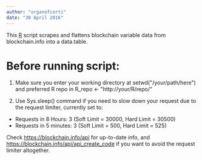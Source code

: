 ```yaml
---
author: "organofcorti"
date: "30 April 2016"
---
```


This [R](http://r-project.org) script scrapes and flattens blockchain variable data from blockchain.info into a data.table. 

# Before running script:
1. Make sure you enter your working directory at 
setwd("/your/path/here")
and preferred R repo in
R_repo <- "http://your/R/repo/"

2. Use Sys.sleep() command if you need to slow down your request due to the request limiter, currently set to:
 * Requests in 8 Hours: 3 (Soft Limit = 30000, Hard Limit = 30500) 
 * Requests in 5 minutes: 3 (Soft Limit = 500, Hard Limit = 525) 

Check https://blockchain.info/api for up-to-date info, and https://blockchain.info/api/api_create_code if you want to avoid the request limiter altogether.


